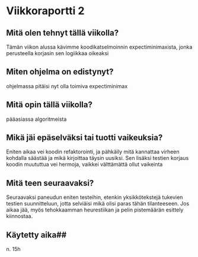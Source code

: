 # Viikkoraportti 2

## Mitä olen tehnyt tällä viikolla?

Tämän viikon alussa kävimme koodikatselmoinnin expectiminimaxista, jonka perusteella korjasin sen logiikkaa oikeaksi

## Miten ohjelma on edistynyt?

ohjelmassa pitäisi nyt olla toimiva expectiminimax

## Mitä opin tällä viikolla?

pääasiassa algoritmeista

## Mikä jäi epäselväksi tai tuotti vaikeuksia?

Eniten aikaa vei koodin refaktorointi, ja pähkäily mitä kannattaa virheen kohdalla säästää ja mikä kirjoittaa täysin uusiksi. Sen lisäksi testien korjaus koodin muututtua vei hermoja, vaikkei välttämättä ollut vaikeinta

## Mitä teen seuraavaksi?

Seuraavaksi paneudun eniten testeihin, etenkin yksikkötekstejä tukevien testien suunnitteluun, jotta selviäisi mikä olisi paras tähän tilanteeseen. Jos aikaa jää, myös tehokkaamman heurestiikan ja pelin pistemäärän esittely kiinnostaa.

## Käytetty aika##

n. 15h

